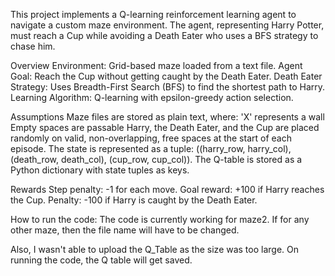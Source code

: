 This project implements a Q-learning reinforcement learning agent to navigate a custom maze environment. 
The agent, representing Harry Potter, must reach a Cup while avoiding a Death Eater who uses a BFS strategy to chase him.

Overview
Environment: Grid-based maze loaded from a text file.
Agent Goal: Reach the Cup without getting caught by the Death Eater.
Death Eater Strategy: Uses Breadth-First Search (BFS) to find the shortest path to Harry.
Learning Algorithm: Q-learning with epsilon-greedy action selection.

Assumptions
Maze files are stored as plain text, where:
'X' represents a wall
Empty spaces are passable
Harry, the Death Eater, and the Cup are placed randomly on valid, non-overlapping, free spaces at the start of each episode.
The state is represented as a tuple: ((harry_row, harry_col), (death_row, death_col), (cup_row, cup_col)).
The Q-table is stored as a Python dictionary with state tuples as keys.

Rewards
Step penalty: -1 for each move.
Goal reward: +100 if Harry reaches the Cup.
Penalty: -100 if Harry is caught by the Death Eater.

How to run the code:
The code is currently working for maze2. If for any other maze, then the file name will have to be changed.

Also, I wasn't able to upload the Q_Table as the size was too large. On running the code, the Q table will get saved.
